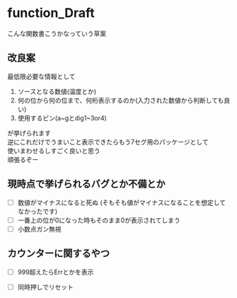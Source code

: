 # function_Draft  

こんな関数書こうかなっていう草案

## 改良案

最低限必要な情報として  

1. ソースとなる数値(温度とか)    
2. 何の位から何の位まで、何桁表示するのか(入力された数値から判断しても良い)    
3. 使用するピン(a~gとdig1~3or4)

が挙げられます  
逆にこれだけでうまいこと表示できたらもう7セグ用のパッケージとして  
使いまわせるしすごく良いと思う  
頑張るぞー

## 現時点で挙げられるバグとか不備とか  

- [ ] 数値がマイナスになると死ぬ (そもそも値がマイナスになることを想定してなかったです)  
- [ ] 一番上の位が0になった時もそのまま0が表示されてしまう  
- [ ] 小数点ガン無視  

## カウンターに関するやつ

* [ ] 999超えたらErrとかを表示  
* [ ] 同時押しでリセット  

